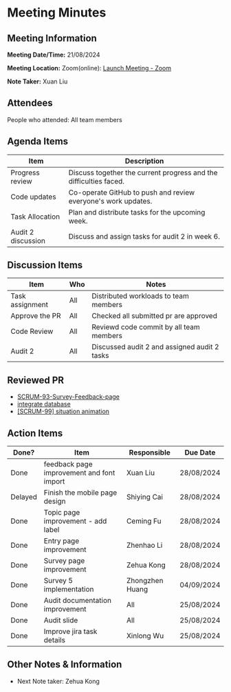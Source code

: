 # Meeting Minutes

## Meeting Information

**Meeting Date/Time:** 21/08/2024 

**Meeting Location:** Zoom(online): [Launch Meeting - Zoom](https://anu.zoom.us/j/82320892529?pwd=r1sFRKhalHhXKuCi4eFE72RrBUwuor.1) 

**Note Taker:** Xuan Liu

## Attendees

People who attended: All team members

## Agenda Items

| Item               | Description                                                       |
| ------------------ | ----------------------------------------------------------------- |
| Progress review    | Discuss together the current progress and the difficulties faced. |
| Code updates       | Co-operate GitHub to push and review everyone's work updates.     |
| Task Allocation    | Plan and distribute tasks for the upcoming week.                  |
| Audit 2 discussion | Discuss and assign tasks for audit 2 in week 6.                   |

## Discussion Items

| Item            | Who | Notes                                        |
| --------------- | --- | -------------------------------------------- |
| Task assignment | All | Distributed workloads to team members        |
| Approve the PR  | All | Checked all submitted pr are approved        |
| Code Review     | All | Reviewd code commit by all team members      |
| Audit 2         | All | Discussed audit 2 and assigned audit 2 tasks |

## Reviewed PR

- [SCRUM-93-Survey-Feedback-page](https://github.com/24-S1-2-C-Moral-Decisions/moral-front-end/pull/19)
- [integrate database](https://github.com/24-S1-2-C-Moral-Decisions/moral-front-end/pull/18)
- [[SCRUM-99] situation animation](https://github.com/24-S1-2-C-Moral-Decisions/moral-front-end/actions/runs/10483420872)

## Action Items

| Done? | Item                                                                   | Responsible     | Due Date   |
| ----- | ---------------------------------------------------------------------- | --------------- | ---------- |
| Done  | feedback page improvement and font import                              | Xuan Liu        | 28/08/2024 |
|Delayed| Finish the mobile page design                                          | Shiying Cai     | 28/08/2024 |
| Done  | Topic page improvement - add label                                     | Ceming Fu       | 28/08/2024 |
| Done  | Entry page improvement                                                 | Zhenhao Li      | 28/08/2024 |
| Done  | Survey page improvement                                                | Zehua Kong      | 28/08/2024 |
| Done  | Survey 5 implementation                                                | Zhongzhen Huang | 04/09/2024 |
| Done  | Audit documentation improvement                                        | All             | 25/08/2024 |
| Done  | Audit slide                                                            | All             | 25/08/2024 |
| Done  | Improve jira task details                                              | Xinlong Wu      | 25/08/2024 |

## Other Notes & Information

- Next Note taker: Zehua Kong
